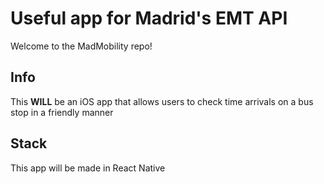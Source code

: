 # Useful app for Madrid's EMT API
Welcome to the MadMobility repo!

## Info
This <strong>WILL</strong> be an iOS app that allows users to check time arrivals on a bus stop in a friendly manner

## Stack
This app will be made in React Native
